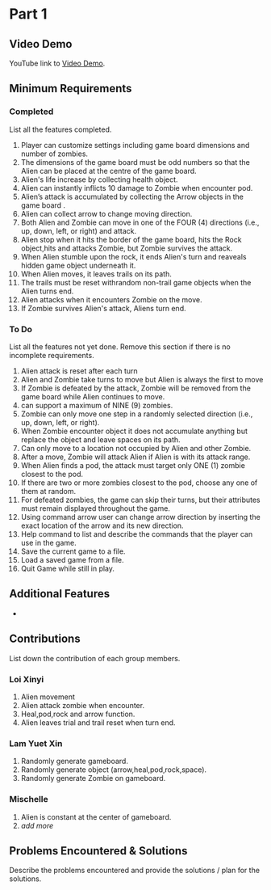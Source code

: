 # Part 1

## Video Demo

 YouTube link to [Video Demo](https://youtube.com).

## Minimum Requirements

### Completed

List all the features completed.

1. Player can customize settings including game board dimensions and number of zombies.
2. The dimensions of the game board must be odd numbers so that the Alien can be placed at the centre of the game board.
3. Alien's life increase by collecting health object.
4. Alien can instantly inflicts 10 damage to Zombie when encounter pod.
5. Alien’s attack is accumulated by collecting the Arrow objects in the game board .
6. Alien can collect arrow to change moving direction.
7. Both Alien and Zombie can move in one of the FOUR (4) directions (i.e., up, down, left, or right) and attack.
8. Alien stop when it hits the border of the game board, hits the Rock object,hits and attacks Zombie, but Zombie survives the attack.
9. When Alien stumble upon the rock, it ends Alien's turn and reaveals hidden game object underneath it.
10. When Alien moves, it leaves trails on its path.
11. The trails must be reset withrandom non-trail game objects when the Alien turns end.
12. Alien attacks when it encounters Zombie on the move.
13. If Zombie survives Alien's attack, Aliens turn end.

### To Do

List all the features not yet done. Remove this section if there is no incomplete requirements.
1. Alien attack is reset after each turn
2. Alien and Zombie take turns to move but Alien is always the first to move
3. If Zombie is defeated by the attack, Zombie will be removed from the game board while Alien continues to move.
4. can support a maximum of NINE (9) zombies.
5. Zombie can only move one step in a randomly selected direction (i.e., up, down, left, or right).
6. When Zombie encounter object it does not accumulate anything but replace the object and leave spaces on its path.
7. Can only move to a location not occupied by Alien and other Zombie.
8. After a move, Zombie will attack Alien if Alien is with its attack range.
9. When Alien finds a pod, the attack must target only ONE (1) zombie closest to the pod.
10. If there are two or more zombies closest to the pod, choose any one of them at random.
11. For defeated zombies, the game can skip their turns, but their attributes must remain displayed throughout the game.
12. Using command arrow user can change arrow direction by inserting the exact location of the arrow and its new direction.
13. Help command to list and describe the commands that the player can use in the game.
14. Save the current game to a file.
15. Load a saved game from a file.
16. Quit Game while still in play.

## Additional Features
-

## Contributions

List down the contribution of each group members.


### Loi Xinyi

1. Alien movement
2. Alien attack zombie when encounter.
3. Heal,pod,rock and arrow function.
4. Alien leaves trial and trail reset when turn end.

### Lam Yuet Xin

1. Randomly generate gameboard.
2. Randomly generate object (arrow,heal,pod,rock,space).
3. Randomly generate Zombie on gameboard.

### Mischelle

1. Alien is constant at the center of gameboard.
2. *add more*

## Problems Encountered & Solutions

Describe the problems encountered and provide the solutions / plan for the solutions.
